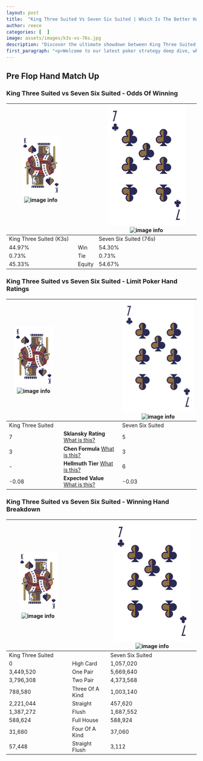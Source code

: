 ```yaml
---
layout: post
title:  "King Three Suited Vs Seven Six Suited | Which Is The Better Hand In Poker? A Complete Guide"
author: reece
categories: [  ]
image: assets/images/k3s-vs-76s.jpg
description: "Discover the ultimate showdown between King Three Suited and Seven Six Suited in poker! Uncover the odds, strategies, and scenarios where one hand triumphs over the other. Get ready to up your poker game with this thrilling analysis."
first_paragraph: "<p>Welcome to our latest poker strategy deep dive, where we're pitting two distinct hands against each other in a high-stakes showdown: King Three Suited vs Seven Six Suited.</p><p>In the dynamic world of poker, every decision counts, and knowing which hand holds the upper hand is key to your success at the table.</p><p>In this article, we'll dissect these two hands, explore the scenarios where one dominates the other, and equip you with the knowledge to make strategic choices that can tip the odds in your favor.</p><p>Get ready to unravel the intriguing dynamics of these poker hands and elevate your game to new heights.</p>"
---
```




[comment]: # (sp0)

## Pre Flop Hand Match Up

<div class="table hand-ratings" markdown="1"> 



### King Three Suited vs Seven Six Suited - Odds Of Winning


    
| ![image info](assets/images/hand1/K.png) ![image info](assets/images/hand1/3s.png) |  | ![image info](assets/images/hand2/7.png) ![image info](assets/images/hand2/6s.png) |
| -------- | -------- | -------- |
| King Three Suited (K3s) |  | Seven Six Suited (76s) |
| 44.97% | Win | 54.30% |
| 0.73% | Tie | 0.73% |
| 45.33% | Equity | 54.67% |




[comment]: # (sp1)



### King Three Suited vs Seven Six Suited - Limit Poker Hand Ratings


    
| ![image info](assets/images/hand1/K.png) ![image info](assets/images/hand1/3s.png) |  | ![image info](assets/images/hand2/7.png) ![image info](assets/images/hand2/6s.png) |
| -------- | -------- | -------- |
| King Three Suited |  | Seven Six Suited |
| 7 | **Sklansky Rating** [What is this?](/sklansky-rating-explained) | 5 |
| 3 | **Chen Formula** [What is this?](/chen-formula-explained) | 3 |
| - | **Hellmuth Tier** [What is this?](/Hellmuth-tier-explained) | 6 |
| -0.08 | **Expected Value** [What is this?](/expected-value-explained) | -0.03 |




[comment]: # (sp2)



### King Three Suited vs Seven Six Suited - Winning Hand Breakdown


    
| ![image info](assets/images/hand1/K.png) ![image info](assets/images/hand1/3s.png) |  | ![image info](assets/images/hand2/7.png) ![image info](assets/images/hand2/6s.png) |
| -------- | -------- | -------- |
| King Three Suited |  | Seven Six Suited |
| 0 | High Card | 1,057,020 |
| 3,449,520 | One Pair | 5,669,640 |
| 3,796,308 | Two Pair | 4,373,568 |
| 788,580 | Three Of A Kind | 1,003,140 |
| 2,221,044 | Straight | 457,620 |
| 1,387,272 | Flush | 1,687,552 |
| 588,624 | Full House | 588,924 |
| 31,680 | Four Of A Kind | 37,060 |
| 57,448 | Straight Flush | 3,112 |




[comment]: # (sp3)



</div>

[comment]: # (sp4)



[comment]: # (sp5)

